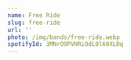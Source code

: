 ```yaml
---
name: Free Ride
slug: free-ride
url: ''
photo: /img/bands/free-ride.webp
spotifyId: 3MNrO9PVHRiOdL0l60XLDq
---
```

